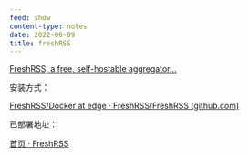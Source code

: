 ```yaml
---
feed: show
content-type: notes
date: 2022-06-09
title: freshRSS
---
```


[FreshRSS, a free, self-hostable aggregator…](https://www.freshrss.org/)

安装方式：

[FreshRSS/Docker at edge · FreshRSS/FreshRSS (github.com)](https://github.com/FreshRSS/FreshRSS/tree/edge/Docker)

已部署地址：

[首页 · FreshRSS](http://121.36.173.186:8080/i/?rid=626bc46f7671a)
